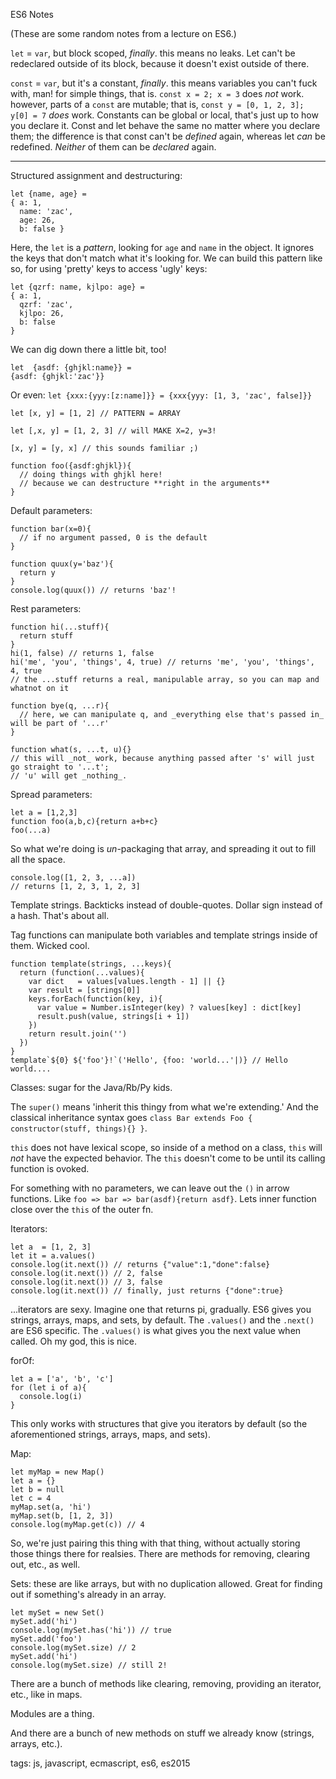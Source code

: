 ES6 Notes

(These are some random notes from a lecture on ES6.)

`let` = `var`, but block scoped, _finally_. this means no leaks. Let can't be redeclared outside of its block, because it doesn't exist outside of there.

`const` = `var`, but it's a constant, _finally_. this means variables you can't fuck with, man! for simple things, that is. `const x = 2; x = 3` does _not_ work. however, parts of a `const` are mutable; that is, `const y = [0, 1, 2, 3]; y[0] = 7` _does_ work. Constants can be global or local, that's just up to how you declare it. Const and let behave the same no matter where you declare them; the difference is that const can't be _defined_ again, whereas let _can_ be redefined. _Neither_ of them can be _declared_ again.

--------

Structured assignment and destructuring:

    let {name, age} =
    { a: 1,
      name: 'zac',
      age: 26,
      b: false }

Here, the `let` is a _pattern_, looking for `age` and `name` in the object. It ignores the keys that don't match what it's looking for. We can build this pattern like so, for using 'pretty' keys to access 'ugly' keys:

    let {qzrf: name, kjlpo: age} =
    { a: 1,
      qzrf: 'zac',
      kjlpo: 26,
      b: false
    }

We can dig down there a little bit, too!

    let  {asdf: {ghjkl:name}} =
    {asdf: {ghjkl:'zac'}}

Or even: `let {xxx:{yyy:[z:name]}} = {xxx{yyy: [1, 3, 'zac', false]}}`

    let [x, y] = [1, 2] // PATTERN = ARRAY

    let [,x, y] = [1, 2, 3] // will MAKE X=2, y=3!

    [x, y] = [y, x] // this sounds familiar ;)

    function foo({asdf:ghjkl}){
      // doing things with ghjkl here!
      // because we can destructure **right in the arguments**
    }

Default parameters:

    function bar(x=0){
      // if no argument passed, 0 is the default
    }
    
    function quux(y='baz'){
      return y
    }
    console.log(quux()) // returns 'baz'!


Rest parameters:

    function hi(...stuff){
      return stuff
    }
    hi(1, false) // returns 1, false
    hi('me', 'you', 'things', 4, true) // returns 'me', 'you', 'things', 4, true
    // the ...stuff returns a real, manipulable array, so you can map and whatnot on it
    
    function bye(q, ...r){
      // here, we can manipulate q, and _everything else that's passed in_ will be part of '...r'
    }
    
    function what(s, ...t, u){}
    // this will _not_ work, because anything passed after 's' will just go straight to '...t';
    // 'u' will get _nothing_.

Spread parameters:

    let a = [1,2,3]
    function foo(a,b,c){return a+b+c}
    foo(...a)

So what we're doing is _un_-packaging that array, and spreading it out to fill all the space.

    console.log([1, 2, 3, ...a])
    // returns [1, 2, 3, 1, 2, 3]


Template strings. Backticks instead of double-quotes. Dollar sign instead of a hash. That's about all.

Tag functions can manipulate both variables and template strings inside of them. Wicked cool.

    function template(strings, ...keys){
      return (function(...values){
        var dict   = values[values.length - 1] || {}
        var result = [strings[0]]
        keys.forEach(function(key, i){
          var value = Number.isInteger(key) ? values[key] : dict[key]
          result.push(value, strings[i + 1])
        })
        return result.join('')
      })
    }
    template`${0} ${'foo'}!`('Hello', {foo: 'world...'|)} // Hello world....

Classes: sugar for the Java/Rb/Py kids.

The `super()` means 'inherit this thingy from what we're extending.' And the classical inheritance syntax goes `class Bar extends Foo { constructor(stuff, things){} }`.

`this` does not have lexical scope, so inside of a method on a class, `this` will _not_ have the expected behavior. The `this` doesn't come to be until its calling function is ovoked.

For something with no parameters, we can leave out the `()` in arrow functions. Like `foo => bar => bar(asdf){return asdf}`. Lets inner function close over the `this` of the outer fn.

Iterators:

    let a  = [1, 2, 3]
    let it = a.values()
    console.log(it.next()) // returns {"value":1,"done":false}
    console.log(it.next()) // 2, false
    console.log(it.next()) // 3, false
    console.log(it.next()) // finally, just returns {"done":true}

...iterators are sexy. Imagine one that returns pi, gradually. ES6 gives you strings, arrays, maps, and sets, by default. The `.values()` and the `.next()` are ES6 specific. The `.values()` is what gives you the next value when called. Oh my god, this is nice.

forOf:

    let a = ['a', 'b', 'c']
    for (let i of a){
      console.log(i)
    }

This only works with structures that give you iterators by default (so the aforementioned strings, arrays, maps, and sets).

Map:

    let myMap = new Map()
    let a = {}
    let b = null
    let c = 4
    myMap.set(a, 'hi')
    myMap.set(b, [1, 2, 3])
    console.log(myMap.get(c)) // 4

So, we're just pairing this thing with that thing, without actually storing those things there for realsies. There are methods for removing, clearing out, etc., as well.

Sets: these are like arrays, but with no duplication allowed. Great for finding out if something's already in an array.

    let mySet = new Set()
    mySet.add('hi')
    console.log(mySet.has('hi')) // true
    mySet.add('foo')
    console.log(mySet.size) // 2
    mySet.add('hi')
    console.log(mySet.size) // still 2!

There are a bunch of methods like clearing, removing, providing an iterator, etc., like in maps.

Modules are a thing.

And there are a bunch of new methods on stuff we already know (strings, arrays, etc.).

tags: js, javascript, ecmascript, es6, es2015

